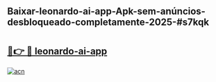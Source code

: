 ## Baixar-leonardo-ai-app-Apk-sem-anúncios-desbloqueado-completamente-2025-#s7kqk

# <h2><a href="https://ainizakaria.my?title=leonardo-ai-app&ref=22M">🔗👉 🔴 leonardo-ai-app</a></h2>

[![acn](https://github.com/user-attachments/assets/0f9c940e-d8b0-45ae-aac7-cd30a18b3e1c)](https://ainizakaria.my?title=leonardo-ai-app&ref=22M)

